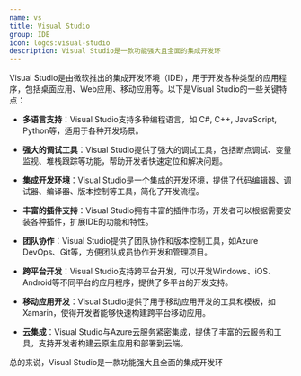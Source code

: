 ```yaml
---
name: vs
title: Visual Studio
group: IDE
icon: logos:visual-studio
description: Visual Studio是一款功能强大且全面的集成开发环
---
```


Visual Studio是由微软推出的集成开发环境（IDE），用于开发各种类型的应用程序，包括桌面应用、Web应用、移动应用等。以下是Visual Studio的一些关键特点：

- **多语言支持**：Visual Studio支持多种编程语言，如 C#, C++, JavaScript, Python等，适用于各种开发场景。

- **强大的调试工具**：Visual Studio提供了强大的调试工具，包括断点调试、变量监视、堆栈跟踪等功能，帮助开发者快速定位和解决问题。

- **集成开发环境**：Visual Studio是一个集成的开发环境，提供了代码编辑器、调试器、编译器、版本控制等工具，简化了开发流程。

- **丰富的插件支持**：Visual Studio拥有丰富的插件市场，开发者可以根据需要安装各种插件，扩展IDE的功能和特性。

- **团队协作**：Visual Studio提供了团队协作和版本控制工具，如Azure DevOps、Git等，方便团队成员协作开发和管理项目。

- **跨平台开发**：Visual Studio支持跨平台开发，可以开发Windows、iOS、Android等不同平台的应用程序，提供了多平台的开发支持。

- **移动应用开发**：Visual Studio提供了用于移动应用开发的工具和模板，如Xamarin，使得开发者能够快速构建跨平台移动应用。

- **云集成**：Visual Studio与Azure云服务紧密集成，提供了丰富的云服务和工具，支持开发者构建云原生应用和部署到云端。

总的来说，Visual Studio是一款功能强大且全面的集成开发环